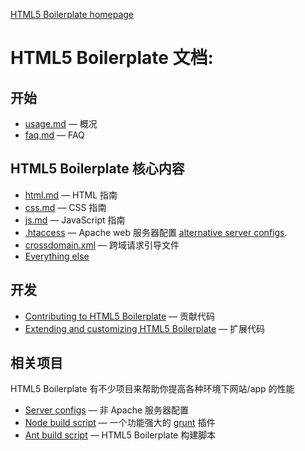 [HTML5 Boilerplate homepage](http://html5boilerplate.com)

# HTML5 Boilerplate 文档:

## 开始

* [usage.md](https://github.com/sdg-sysdev/html5-boilerplate/blob/master/doc/usage.md) — 概况
* [faq.md](https://github.com/sdg-sysdev/html5-boilerplate/blob/master/doc/faq.md) — FAQ

## HTML5 Boilerplate 核心内容

* [html.md](https://github.com/sdg-sysdev/html5-boilerplate/blob/master/doc/html.md) — HTML 指南
* [css.md](https://github.com/sdg-sysdev/html5-boilerplate/blob/master/doc/css.md) — CSS 指南
* [js.md](https://github.com/sdg-sysdev/html5-boilerplate/blob/master/doc/javascript.md) — JavaScript 指南
* [.htaccess](https://github.com/sdg-sysdev/html5-boilerplate/blob/master/doc/htaccess.md) — Apache web 服务器配置 [alternative server configs](https://github.com/h5bp/server-configs).
* [crossdomain.xml](https://github.com/sdg-sysdev/html5-boilerplate/blob/master/doc/crossdomain.md) — 跨域请求引导文件
* [Everything else](https://github.com/sdg-sysdev/html5-boilerplate/blob/master/doc/misc.md)

## 开发

* [Contributing to HTML5 Boilerplate](https://github.com/sdg-sysdev/html5-boilerplate/blob/master/doc/contribute.md) — 贡献代码
* [Extending and customizing HTML5 Boilerplate](https://github.com/sdg-sysdev/html5-boilerplate/blob/master/doc/extend.md) — 扩展代码

## 相关项目

HTML5 Boilerplate 有不少项目来帮助你提高各种环境下网站/app 的性能

* [Server configs](https://github.com/h5bp/server-configs) — 非 Apache 服务器配置
* [Node build script](https://github.com/h5bp/node-build-script) — 一个功能强大的 [grunt](https://github.com/cowboy/grunt) 插件
* [Ant build script](https://github.com/h5bp/ant-build-script) — HTML5 Boilerplate 构建脚本
